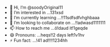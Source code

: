 - 👋 Hi, I’m @soodyOriginal11
- 👀 I’m interested in ...131xsd
- 🌱 I’m currently learning ...!!11sdfsdfvhghbaaa
- 💞️ I’m looking to collaborate on ...!!adwasd1111111
- 📫 How to reach me ...ö!daud it!1geqde
- 😄 Pronouns: ...heqs!!2 days left1v1hv
- ⚡ Fun fact: ...!41
ad!!!!1234hh
<!---ad
soodyOriginal/soodyOriginal is a ✨ special ✨ repository because its `README.md` (this file) appears on your GitHub profile.
You can click the Preview link to take a look at your changes.
--->
